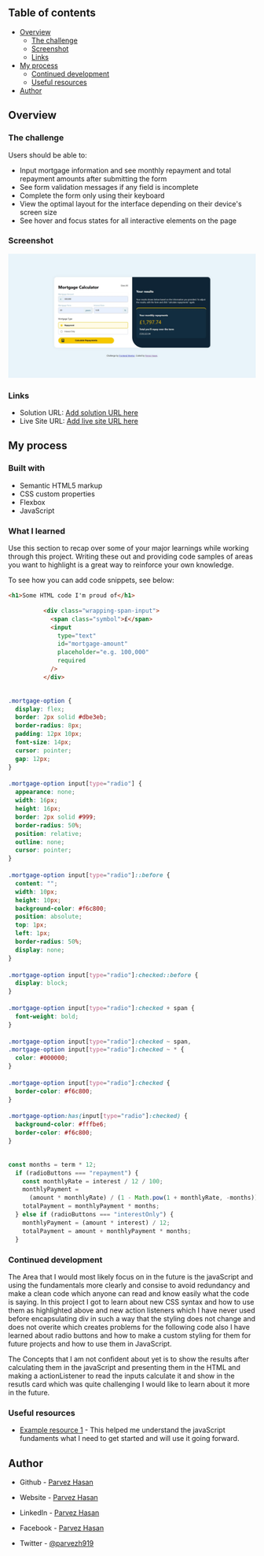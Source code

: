 ## Table of contents

- [Overview](#overview)
  - [The challenge](#the-challenge)
  - [Screenshot](#screenshot)
  - [Links](#links)
- [My process](#my-process)
  - [Continued development](#continued-development)
  - [Useful resources](#useful-resources)
- [Author](#author)



## Overview

### The challenge

Users should be able to:

- Input mortgage information and see monthly repayment and total repayment amounts after submitting the form
- See form validation messages if any field is incomplete
- Complete the form only using their keyboard
- View the optimal layout for the interface depending on their device's screen size
- See hover and focus states for all interactive elements on the page

### Screenshot

![](./screenshot.jpg)

### Links

- Solution URL: [Add solution URL here](https://your-solution-url.com)
- Live Site URL: [Add live site URL here](https://your-live-site-url.com)

## My process

### Built with

- Semantic HTML5 markup
- CSS custom properties
- Flexbox
- JavaScript

### What I learned

Use this section to recap over some of your major learnings while working through this project. Writing these out and providing code samples of areas you want to highlight is a great way to reinforce your own knowledge.

To see how you can add code snippets, see below:

```html
<h1>Some HTML code I'm proud of</h1>
```

```HTML
          <div class="wrapping-span-input">
            <span class="symbol">£</span>
            <input
              type="text"
              id="mortgage-amount"
              placeholder="e.g. 100,000"
              required
            />
          </div>
```

```CSS

.mortgage-option {
  display: flex;
  border: 2px solid #dbe3eb;
  border-radius: 8px;
  padding: 12px 10px;
  font-size: 14px;
  cursor: pointer;
  gap: 12px;
}

.mortgage-option input[type="radio"] {
  appearance: none;
  width: 16px;
  height: 16px;
  border: 2px solid #999;
  border-radius: 50%;
  position: relative;
  outline: none;
  cursor: pointer;
}

.mortgage-option input[type="radio"]::before {
  content: "";
  width: 10px;
  height: 10px;
  background-color: #f6c800;
  position: absolute;
  top: 1px;
  left: 1px;
  border-radius: 50%;
  display: none;
}

.mortgage-option input[type="radio"]:checked::before {
  display: block;
}

.mortgage-option input[type="radio"]:checked + span {
  font-weight: bold;
}

.mortgage-option input[type="radio"]:checked ~ span,
.mortgage-option input[type="radio"]:checked ~ * {
  color: #000000;
}

.mortgage-option input[type="radio"]:checked {
  border-color: #f6c800;
}

.mortgage-option:has(input[type="radio"]:checked) {
  background-color: #fffbe6;
  border-color: #f6c800;
}

```

```JAVASCRIPT

const months = term * 12;
  if (radioButtons === "repayment") {
    const monthlyRate = interest / 12 / 100;
    monthlyPayment =
      (amount * monthlyRate) / (1 - Math.pow(1 + monthlyRate, -months));
    totalPayment = monthlyPayment * months;
  } else if (radioButtons === "interestOnly") {
    monthlyPayment = (amount * interest) / 12;
    totalPayment = amount + monthlyPayment * months;
  }

  ```


### Continued development

The Area that I would most likely focus on in the future is the javaScript and using the fundamentals more clearly and consise to avoid redundancy and make a clean code which anyone can read and know easily what the code is saying. 
In this project I got to learn about new CSS syntax and how to use them as highlighted above and new action listeners which I have never used before encapsulating div in such a way that the styling does not change and does not overite which creates problems for the following code also I have learned about radio buttons and how to make a custom styling for them for future projects and how to use them in JavaScript.

The Concepts that I am not confident about yet is to show the results after calculating them in the javaScript and presenting them in the HTML and making a actionListener to read the inputs calculate it and show in the resutls card which was quite challenging I would like to learn about it more in the future. 


### Useful resources

- [Example resource 1](https://www.w3schools.com/js/default.asp) - This helped me understand the javaScript fundaments what I need to get started and will use it going forward.

## Author

- Github - [Parvez Hasan](https://parvezhasan2001.framer.website/)


- Website - [Parvez Hasan](https://parvezhasan2001.framer.website/)
- LinkedIn - [Parvez Hasan](https://www.linkedin.com/in/parvez-hasan-1b0030247/)
- Facebook - [Parvez Hasan](https://www.facebook.com/parvez.hasan.795970)
- Twitter - [@parvezh919](https://x.com/parvezh919)

```